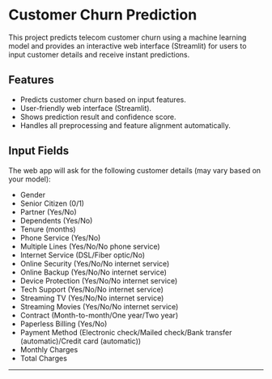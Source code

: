 # Customer Churn Prediction

This project predicts telecom customer churn using a machine learning model and provides an interactive web interface (Streamlit) for users to input customer details and receive instant predictions.


## Features

- Predicts customer churn based on input features.
- User-friendly web interface (Streamlit).
- Shows prediction result and confidence score.
- Handles all preprocessing and feature alignment automatically.

## Input Fields

The web app will ask for the following customer details (may vary based on your model):

- Gender
- Senior Citizen (0/1)
- Partner (Yes/No)
- Dependents (Yes/No)
- Tenure (months)
- Phone Service (Yes/No)
- Multiple Lines (Yes/No/No phone service)
- Internet Service (DSL/Fiber optic/No)
- Online Security (Yes/No/No internet service)
- Online Backup (Yes/No/No internet service)
- Device Protection (Yes/No/No internet service)
- Tech Support (Yes/No/No internet service)
- Streaming TV (Yes/No/No internet service)
- Streaming Movies (Yes/No/No internet service)
- Contract (Month-to-month/One year/Two year)
- Paperless Billing (Yes/No)
- Payment Method (Electronic check/Mailed check/Bank transfer (automatic)/Credit card (automatic))
- Monthly Charges
- Total Charges

---
